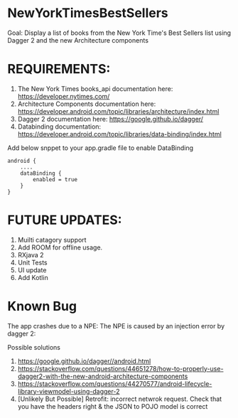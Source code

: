 # NewYorkTimesBestSellers

Goal: Display a list of books from the New York Time's Best Sellers list using Dagger 2 and the new Architecture components 

# REQUIREMENTS:
1. The New York Times books_api documentation here: https://developer.nytimes.com/
2. Architecture Components documentation here: https://developer.android.com/topic/libraries/architecture/index.html
3. Dagger 2 documentation here: https://google.github.io/dagger/
4. Databinding documentation: https://developer.android.com/topic/libraries/data-binding/index.html

Add below snppet to your app.gradle file to enable DataBinding
```
android {
    ....
    dataBinding {
        enabled = true
    }
}

```

 
# FUTURE UPDATES:
1. Muilti catagory support
2. Add ROOM for offline usage.
3. RXjava 2
4. Unit Tests
5. UI update
6. Add Kotlin

# Known Bug
The app crashes due to a NPE: The NPE is caused by an injection error by dagger 2:

Possible solutions 
 1. https://google.github.io/dagger//android.html
 2. https://stackoverflow.com/questions/44651278/how-to-properly-use-dagger2-with-the-new-android-architecture-components
 3. https://stackoverflow.com/questions/44270577/android-lifecycle-library-viewmodel-using-dagger-2
 4. [Unlikely But Possible] Retrofit: incorrect netwrok request. Check that you have the headers right & the JSON to POJO model is correct
 

